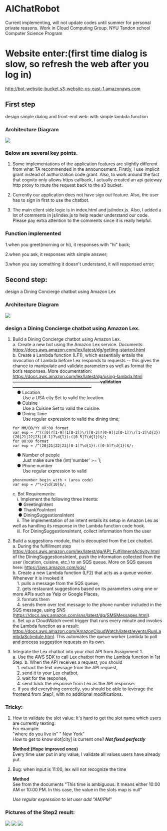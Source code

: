 # AIChatRobot
Current implementing, will not update codes until summer for personal private reasons.
Work in Cloud Computing Group.
NYU Tandon school Computer Science Program


# Website enter:(first time dialog is slow, so refresh the web after you log in)
http://bot-website-bucket.s3-website-us-east-1.amazonaws.com


## First step
design simple dialog and front-end web:
with simple lambda function

### Architecture Diagram
![](img/image1.png)

### Below are several key points. 
1. Some implementations of the application features are slightly different from what TA recommended in the announcement. Firstly, I use implicit grant instead of authorization code grant. Also, to work around the fact that cognito only allows https callback, I actually created an api gateway http proxy to route the request back to the s3 bucket. 

2. Currently our application does not have sign out feature. Also, the user has to sign in first to use the chatbot.

3. The main client side logic is in index.html and js/index.js. Also, I added a lot of comments in js/index.js to help reader understand our code. Please pay extra attention to the comments since it is really helpful. 
### Function implemented
1.when you greet(morning or hi), it responses with "hi" back;

2.when you ask, it responses with simple answer;

3.when you say something it doesn't understand, it will responsed error;


## Second step:
design a Dining Concierge chatbot using Amazon Lex  

### Architecture Diagram
![](img/image2.png)
### design a Dining Concierge chatbot using Amazon Lex. 
1.	Build a Dining Concierge chatbot using Amazon Lex.  
	a.	Create a new bot using the Amazon Lex service. Documents: https://docs.aws.amazon.com/lex/latest/dg/getting-started.html  
	b.	Create a Lambda function (LF1), which essentially entails the invocation of Lambda before Lex responds to requests -- this gives the chance to manipulate and validate parameters as well as format the bot’s responses. More documentation: https://docs.aws.amazon.com/lex/latest/dg/using-lambda.html  	**————————————————————validation——————————————————**  
		&emsp;●	Location   
		&emsp;&emsp; Use a USA city Set to valid the location.   
		&emsp;●	Cuisine    
		&emsp;&emsp;  Use a Cuisine Set to valid the cuisine.    
		&emsp;●	Dining Time    
		&emsp;&emsp;  Use regular expression to valid the dining time;    
		
		
		for MM/DD/YY HR:00 format
		var exp = /^(([0]?[1-9]|1[0-2])\/([0-2]?[0-9]|3[0-1])\/[1-2]\d{3}) (20|21|22|23|[0-1]?\d{1}):([0-5]?\d{1})$/;
		for 00:00 format
		var exp = /^(20|21|22|23|[0-1]?\d{1}):([0-5]?\d{1})$/;
		
		
	&emsp;●	Number of people   
		&emsp;&emsp;  Just make sure the (int)'number' >= 1;   
		&emsp;●	Phone number    
		&emsp;&emsp;  Use regular expression to valid    
		  
		
		phonenumber begin with + (area code)
		var exp = /^\+1\d{10}$/;
		
	c.	Bot Requirements:  
		&emsp;i.	Implement the following three intents:  
		&emsp; ●	GreetingIntent  
		&emsp; ●	ThankYouIntent  
		&emsp; ●	DiningSuggestionsIntent  
		&emsp;ii. The implementation of an intent entails its setup in Amazon Lex as well as handling its response in the Lambda function code hook.  
		&emsp;iii.	For DiningSuggestionsIntent, collect information from the user
2.	Build a suggestions module, that is decoupled from the Lex chatbot.  
	a.	During the fulfillment step https://docs.aws.amazon.com/lex/latest/dg/API_FulfillmentActivity.html of the DiningSuggestionsIntent, push the information collected from the user (location, cuisine, etc.) to an SQS queue. More on SQS queues here: https://aws.amazon.com/sqs/  
	b.	Create a new Lambda function (LF2) that acts as a queue worker. Whenever it is invoked it   
		&emsp;1. pulls a message from the SQS queue,  
		&emsp;2. gets restaurant suggestions based on its parameters using one or more APIs such as Yelp or Google Places,   
		&emsp;3. formats them      
		&emsp;4. sends them over text message to the phone number included in the SQS message, using SNS (https://docs.aws.amazon.com/sns/latest/dg/SMSMessages.html).  
	c.	Set up a CloudWatch event trigger that runs every minute and invokes the Lambda function as a result: https://docs.aws.amazon.com/AmazonCloudWatch/latest/events/RunLambdaSchedule.html. This automates the queue worker Lambda to poll and process suggestion requests on its own.  
3.	Integrate the Lex chatbot into your chat API from Assignment 1.  
	a.	Use the AWS SDK to call Lex chatbot from the Lambda function in 1st Step.
	b.	When the API receives a request, you should   
		&emsp;1. extract the text message from the API request,  
		&emsp;2. send it to your Lex chatbot,   
		&emsp;3. wait for the response,  
		&emsp;4. send back the response from Lex as the API response.  
	c.	If you did everything correctly, you should be able to leverage the frontend from Step1, with no additional modifications.  
	
### Tricky:

1. How to validate the slot value:
	It's hard to get the slot name which users are currently texting.    
	For example:   
	"where do you live in" " New York"   
	How to get to know slot[city] is current one?   ***Not fixed perfectly***

	**Method:(Hope improved ones)**  
	Every time user put in any value, I validate all values users have already put.

2. Bug: when input is 11:00, lex will not recognize the time

	**Method**    
	See from the documents "This time is ambiguous. It means either 10:00 AM or 10:00 PM. In this case, the value in the slots map is null"    

	*Use regular expression to let user add "AM/PM"*  
	
	
### Pictures of the Step2 result:
![](img/image3.png)
![](img/image4.png)
![](img/image5.png)



